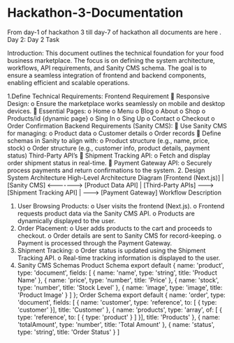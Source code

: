 # Hackathon-3-Documentation
From day-1 of hackathon 3 till day-7 of hackathon all documents are here .
Day 2:
Day 2 Task

Introduction:
This document outlines the technical foundation for your food business marketplace. The focus is
on defining the system architecture, workflows, API requirements, and Sanity CMS schema. The
goal is to ensure a seamless integration of frontend and backend components, enabling efficient
and scalable operations.

1.Define Technical Requirements:
Frontend Requirement
 Responsive Design:
o Ensure the marketplace works seamlessly on mobile and desktop devices.
 Essential Pages:
o Home
o Menu
o Blog
o About
o Shop
o Products/id {dynamic page}
o Sing In
o Sing Up
o Contact
o Checkout
o Order Confirmation
Backend Requirements (Sanity CMS):
 Use Sanity CMS for managing:
o Product data
o Customer details
o Order records
 Define schemas in Sanity to align with:
o Product structure (e.g., name, price, stock)
o Order structure (e.g., customer info, product details, payment status)
Third-Party API’s
 Shipment Tracking API:
o Fetch and display order shipment status in real-time.
 Payment Gateway API:
o Securely process payments and return confirmations to the system.
2. Design System Architecture
High-Level Architecture Diagram
[Frontend (Next.js)]
 |
[Sanity CMS] <-------> [Product Data API]
 |
[Third-Party APIs] ---> [Shipment Tracking API]
 |
 ---> [Payment Gateway]
Workflow Description
1. User Browsing Products:
o User visits the frontend (Next.js).
o Frontend requests product data via the Sanity CMS API.
o Products are dynamically displayed to the user.
2. Order Placement:
o User adds products to the cart and proceeds to checkout.
o Order details are sent to Sanity CMS for record-keeping.
o Payment is processed through the Payment Gateway.
3. Shipment Tracking:
o Order status is updated using the Shipment Tracking API.
o Real-time tracking information is displayed to the user.
5. Sanity CMS Schemas
Product Schema
export default {
 name: 'product',
 type: 'document',
 fields: [
 { name: 'name',
 type: 'string',
 title: 'Product Name'
},
 { name: 'price',
 type: 'number',
 title: 'Price'
},
 { name: 'stock',
 type: 'number',
 title: 'Stock Level'
},
 { name: 'image',
 type: 'image',
 title: 'Product Image'
}
 ]
};
Order Schema
export default {
 name: 'order',
 type: 'document',
 fields: [
 { name: 'customer',
 type: 'reference',
 to: [
 { type: 'customer' }],
 title: 'Customer'
},
 { name: 'products',
 type: 'array',
 of: [
 { type: 'reference',
 to: [
 { type: 'product' }
]
}],
title: 'Products' },
 { name: 'totalAmount',
 type: 'number',
 title: 'Total Amount' },
 {
 name: 'status',
 type: 'string',
 title: 'Order Status' }
 ]
